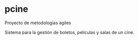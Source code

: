 # pcine
Proyecto de metodologias agiles

Sistema  para la gestión de boletos, películas y salas de un cine.
